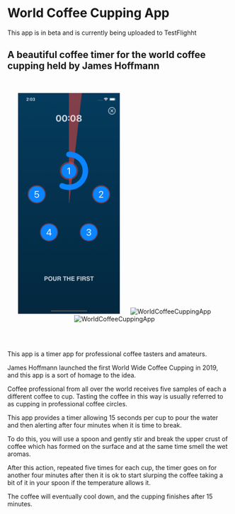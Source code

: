 # World Coffee Cupping App

This app is in beta and is currently being uploaded to TestFlighht

## A beautiful coffee timer for the world coffee cupping held by James Hoffmann

<br>
<p align="center">
  <img src="images/ww1.png" width="230"  title="WorldCoffeeCuppingApp">&nbsp;&nbsp;&nbsp;&nbsp;&nbsp;
<img src="screens/airlock1.png" width="230"  title="WorldCoffeeCuppingApp">&nbsp;&nbsp;&nbsp;&nbsp;&nbsp;
  <img src="screens/airlock.gif" width="230"  title="WorldCoffeeCuppingApp">&nbsp;&nbsp;&nbsp;&nbsp;&nbsp;
</p>
<br></br>

This app is a timer app for professional coffee tasters and amateurs.  

James Hoffmann launched the first World Wide Coffee Cupping in 2019, and this app is a sort of homage to the idea.  

Coffee professional from all over the world receives five samples of each a different coffee to cup. Tasting the coffee in this way is usually referred to as cupping in professional coffee circles.  

This app provides a timer allowing 15 seconds per cup to pour the water and then alerting after four minutes when it is time to break.  

To do this, you will use a spoon and gently stir and break the upper crust of coffee which has formed on the surface and at the same time smell the wet aromas.  

After this action, repeated five times for each cup, the timer goes on for another four minutes after then it is ok to start slurping the coffee taking a bit of it in your spoon if the temperature allows it.  

The coffee will eventually cool down, and the cupping finishes after 15 minutes.  

